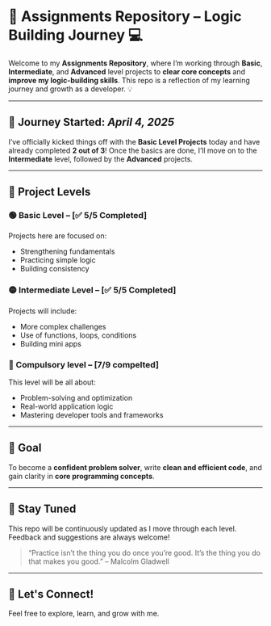 # 🚀 Assignments Repository – Logic Building Journey 💻

Welcome to my **Assignments Repository**, where I’m working through **Basic**, **Intermediate**, and **Advanced** level projects to **clear core concepts** and **improve my logic-building skills**. This repo is a reflection of my learning journey and growth as a developer. 💡

---

## 📅 Journey Started: *April 4, 2025*

I’ve officially kicked things off with the **Basic Level Projects** today and have already completed **2 out of 3**! Once the basics are done, I’ll move on to the **Intermediate** level, followed by the **Advanced** projects.

---



## 📁 Project Levels

### 🟢 Basic Level – [✅ 5/5 Completed]
Projects here are focused on:
- Strengthening fundamentals
- Practicing simple logic
- Building consistency

### 🟡 Intermediate Level –  [✅ 5/5 Completed]
Projects will include:
- More complex challenges
- Use of functions, loops, conditions
- Building mini apps

### 🔴 Compulsory level – [7/9 compelted]
This level will be all about:
- Problem-solving and optimization
- Real-world application logic
- Mastering developer tools and frameworks

---

## 🎯 Goal

To become a **confident problem solver**, write **clean and efficient code**, and gain clarity in **core programming concepts**.

---

## 🔗 Stay Tuned

This repo will be continuously updated as I move through each level. Feedback and suggestions are always welcome!

> “Practice isn’t the thing you do once you’re good. It’s the thing you do that makes you good.” – Malcolm Gladwell

---

## 📌 Let's Connect!
Feel free to explore, learn, and grow with me.

